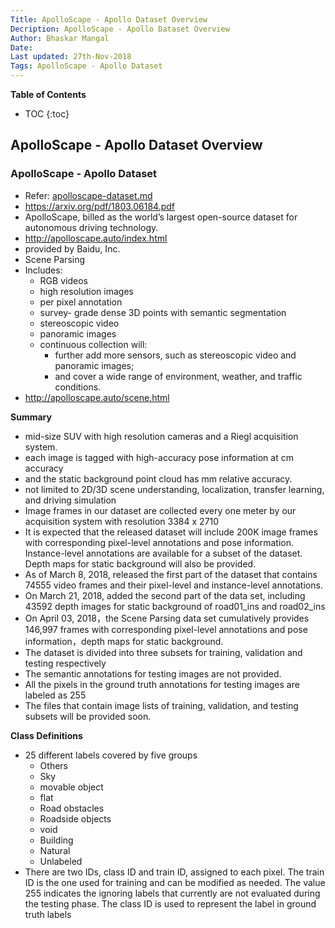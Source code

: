 ```yaml
---
Title: ApolloScape - Apollo Dataset Overview
Decription: ApolloScape - Apollo Dataset Overview
Author: Bhaskar Mangal
Date:
Last updated: 27th-Nov-2018
Tags: ApolloScape - Apollo Dataset
---
```


**Table of Contents**
* TOC
{:toc}


## ApolloScape - Apollo Dataset Overview

### ApolloScape - Apollo Dataset
- Refer: [apolloscape-dataset.md](apolloscape-dataset.md)
- https://arxiv.org/pdf/1803.06184.pdf
- ApolloScape, billed as the world’s largest open-source dataset for autonomous driving technology.
- http://apolloscape.auto/index.html
- provided by Baidu, Inc.
- Scene Parsing
- Includes:
  * RGB videos
  * high resolution images
  * per pixel annotation
  * survey- grade dense 3D points with semantic segmentation
  * stereoscopic video
  * panoramic images
  * continuous collection will:
    * further add more sensors, such as stereoscopic video and panoramic images;
    * and cover a wide range of environment, weather, and traffic conditions.
- http://apolloscape.auto/scene.html

**Summary**
- mid-size SUV with high resolution cameras and a Riegl acquisition system. 
- each image is tagged with high-accuracy pose information at cm accuracy
- and the static background point cloud has mm relative accuracy. 
- not limited to 2D/3D scene understanding, localization, transfer learning, and driving simulation
- Image frames in our dataset are collected every one meter by our acquisition system with resolution 3384 x 2710
- It is expected that the released dataset will include 200K image frames with corresponding pixel-level annotations and pose information. Instance-level annotations are available for a subset of the dataset. Depth maps for static background will also be provided.
- As of March 8, 2018, released the first part of the dataset that contains 74555 video frames and their pixel-level and instance-level annotations.
- On March 21, 2018, added the second part of the data set, including 43592 depth images for static background of road01_ins and road02_ins
- On April 03, 2018，the Scene Parsing data set cumulatively provides 146,997 frames with corresponding pixel-level annotations and pose information，depth maps for static background.
- The dataset is divided into three subsets for training, validation and testing respectively
- The semantic annotations for testing images are not provided.
- All the pixels in the ground truth annotations for testing images are labeled as 255
- The files that contain image lists of training, validation, and testing subsets will be provided soon.

**Class Definitions**
* 25 different labels covered by five groups
  * Others
  * Sky
  * movable object
  * flat
  * Road obstacles
  * Roadside objects
  * void
  * Building
  * Natural
  * Unlabeled
*  There are two IDs, class ID and train ID, assigned to each pixel. The train ID is the one used for training and can be modified as needed. The value 255 indicates the ignoring labels that currently are not evaluated during the testing phase. The class ID is used to represent the label in ground truth labels
